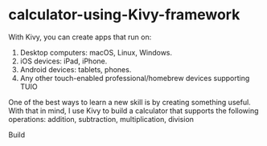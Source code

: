 # calculator-using-Kivy-framework
With Kivy, you can create apps that run on:
1. Desktop computers: macOS, Linux, Windows.
2. iOS devices: iPad, iPhone.
3. Android devices: tablets, phones.
4. Any other touch-enabled professional/homebrew devices supporting TUIO

One of the best ways to learn a new skill is by creating something useful. With that in mind, I use Kivy to build a calculator that supports the following operations: addition, subtraction, multiplication, division

Build
